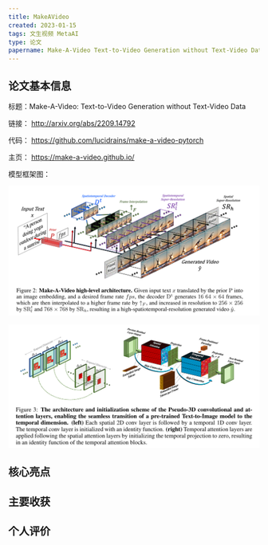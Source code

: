 ```yaml
---
title: MakeAVideo
created: 2023-01-15
tags: 文生视频 MetaAI
type: 论文
papername: Make-A-Video Text-to-Video Generation without Text-Video Data
---
```


## 论文基本信息

标题：Make-A-Video: Text-to-Video Generation without Text-Video Data

链接： http://arxiv.org/abs/2209.14792

代码： https://github.com/lucidrains/make-a-video-pytorch

主页： https://make-a-video.github.io/ 

模型框架图：

![](img/Pasted%20image%2020230115223106.png)

![](img/Pasted%20image%2020230115224848.png)



## 核心亮点



## 主要收获



## 个人评价


